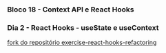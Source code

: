 ### Bloco 18 - Context API e React Hooks
### Dia 2 - React Hooks - useState e useContext

[fork do repositório exercise-react-hooks-refactoring](https://github.com/gabrielanebbia/exercise-react-hooks-refactoring)
